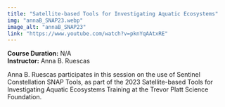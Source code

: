 ```yaml
---
title: "Satellite-based Tools for Investigating Aquatic Ecosystems"
img: "annaB_SNAP23.webp"
image_alt: "annaB_SNAP23"
link: "https://www.youtube.com/watch?v=pknYqAAtxRE"
---
```


**Course Duration:** N/A  
**Instructor:** Anna B. Ruescas

Anna B. Ruescas participates in this session on the use of Sentinel Constellation SNAP Tools, as part of the 2023 Satellite-based Tools for Investigating Aquatic Ecosystems Training at the Trevor Platt Science Foundation.